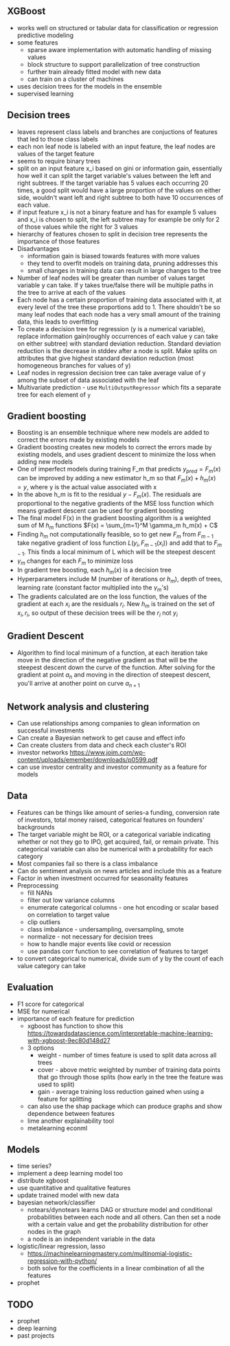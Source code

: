 ## XGBoost
* works well on structured or tabular data for classification or regression predictive modeling
* some features
    * sparse aware implementation with automatic handling of missing values
    * block structure to support parallelization of tree construction
    * further train already fitted model with new data
    * can train on a cluster of machines
* uses decision trees for the models in the ensemble
* supervised learning

## Decision trees
* leaves represent class labels and branches are conjuctions of features that led to those class labels
* each non leaf node is labeled with an input feature, the leaf nodes are values of the target feature
* seems to require binary trees
* split on an input feature x_i based on gini or information gain, essentially how well it can split the target variable's values between the left and right subtrees. If the target variable has 5 values each occurring 20 times, a good split would have a large proportion of the values on either side, wouldn't want left and right subtree to both have 10 occurrences of each value.
* if input feature x_i is not a binary feature and has for example 5 values and x_i is chosen to split, the left subtree may for example be only for 2 of those values while the right for 3 values
* hierarchy of features chosen to split in decision tree represents the importance of those features
* Disadvantages
    * information gain is biased towards features with more values
    * they tend to overfit models on training data, pruning addresses this
    * small changes in training data can result in large changes to the tree
* Number of leaf nodes will be greater than number of values target variable y can take. If y takes true/false there will be multiple paths in the tree to arrive at each of the values
* Each node has a certain proportion of training data associated with it, at every level of the tree these proportions add to 1. There shouldn't be so many leaf nodes that each node has a very small amount of the training data, this leads to overfitting
* To create a decision tree for regression (y is a numerical variable), replace information gain(roughly occurrences of each value y can take on either subtree) with standard deviation reduction. Standard deviation reduction is the decrease in stddev after a node is split. Make splits on attributes that give highest standard deviation reduction (most homogeneous branches for values of y)
* Leaf nodes in regression decision tree can take average value of y among the subset of data associated with the leaf
* Multivariate prediction - use `MultiOutputRegressor` which fits a separate tree for each element of `y`

## Gradient boosting
* Boosting is an ensemble technique where new models are added to correct the errors made by existing models
* Gradient boosting creates new models to correct the errors made by existing models, and uses gradient descent to minimize the loss when adding new models
* One of imperfect models during training F_m that predicts $y_{pred} = F_m(x)$ can be improved by adding a new estimator h_m so that 
$F_m(x) + h_m(x) = y$, where y is the actual value associated with x
* In the above h_m is fit to the residual $y - F_m(x)$. The residuals are proportional to the negative gradients of the MSE loss function which means gradient descent can be used for gradient boosting
* The final model F(x) in the  gradient boosting algorithm is a weighted sum of M $h_m$ functions $F(x) = \sum_{m=1}^M \gamma_m h_m(x) + C$
* Finding $h_m$ not computationally feasible, so to get new $F_m$ from $F_{m-1}$ take negative gradient of loss function $L(y_i, F_{m-1}(x_i))$ and add that to $F_{m-1}$. This finds a local minimum of L which will be the steepest descent
* $\gamma_m$ changes for each $F_m$ to minimize loss
* In gradient tree boosting, each $h_m(x)$ is a decision tree
* Hyperparameters include M (number of iterations or $h_m$), depth of trees, learning rate (constant factor multiplied into the $\gamma_m$'s)
* The gradients calculated are on the loss function, the values of the gradient at each $x_i$ are the residuals $r_i$. New $h_m$ is trained on the set of ${x_i, r_i}$, so output of these decision trees will be the $r_i$ not $y_i$

## Gradient Descent
* Algorithm to find local minimum of a function, at each iteration take move in the direction of the negative gradient as that will be the steepest descent down the curve of the function. After solving for the gradient at point $a_n$ and moving in the direction of steepest descent, you'll arrive at another point on curve $a_{n+1}$

## Network analysis and clustering
* Can use relationships among companies to glean information on successful investments
* Can create a Bayesian network to get cause and effect info
* Can create clusters from data and check each cluster's ROI
* investor networks https://www.joim.com/wp-content/uploads/emember/downloads/p0599.pdf
* can use investor centrality and investor community as a feature for models

## Data
* Features can be things like amount of series-a funding, conversion rate of investors, total money raised, categorical features on founders' backgrounds
* The target variable might be ROI, or a categorical variable indicating whether or not they go to IPO, get acquired, fail, or remain private. This categorical variable can also be numerical with a probability for each category
* Most companies fail so there is a class imbalance
* Can do sentiment analysis on news articles and include this as a feature
* Factor in when investment occurred for seasonality features
* Preprocessing
    * fill NANs
    * filter out low variance columns
    * enumerate categorical columns - one hot encoding or scalar based on correlation to target value
    * clip outliers
    * class imbalance - undersampling, oversampling, smote
    * normalize - not necessary for decision trees
    * how to handle major events like covid or recession
    * use pandas corr function to see correlation of features to target
* to convert categorical to numerical, divide sum of y by the count of each value category can take

## Evaluation
* F1 score for categorical
* MSE for numerical
* importance of each feature for prediction
    * xgboost has function to show this https://towardsdatascience.com/interpretable-machine-learning-with-xgboost-9ec80d148d27
    * 3 options
        * weight - number of times feature is used to split data across all trees
        * cover - above metric weighted by number of training data points that go through those splits (how early in the tree the feature was used to split)
        * gain - average training loss reduction gained when using a feature for splitting
    * can also use the shap package which can produce graphs and show dependence between features 
    * lime another explainability tool
    * metalearning econml

## Models
* time series?
* implement a deep learning model too
* distribute xgboost
* use quantitative and qualitative features
* update trained model with new data
* bayesian network/classifier
    * notears/dynotears learns DAG or structure model and conditional probabilities between each node and all others. Can then set a node with a certain value and get the probability distribution for other nodes in the graph
    * a node is an independent variable in the data
* logistic/linear regression, lasso
    * https://machinelearningmastery.com/multinomial-logistic-regression-with-python/
    * both solve for the coefficients in a linear combination of all the features
* prophet

## TODO
* prophet
* deep learning
* past projects